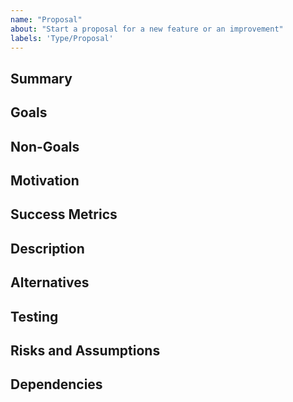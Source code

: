 ```yaml
---
name: "Proposal"
about: "Start a proposal for a new feature or an improvement"
labels: 'Type/Proposal'
---
```


## Summary
<!-- REQUIRED -- Provide a short summary of the proposal, at most one or two sentences -->

## Goals
<!-- REQUIRED -- Goals help us understand what we are trying to archive. -->

## Non-Goals
<!-- Describe any goals you wish to identify specifically as being out of
scope for this proposal. -->

## Motivation

<!-- REQUIRED -- Motivation help us understand why we are doing this. What are its benefits?  Who's asking
for it?  How does it compare to the competition, if any? -->

## Success Metrics

<!--  If the success of this work can be gauged by specific numerical
 metrics and associated goals then describe them here. -->

## Description

<!-- REQUIRED -- Describe the enhancement in detail: Both what it is and,
 to the extent understood, how you intend to implement it. -->

## Alternatives

<!--  Did you consider any alternative approaches or technologies?  If so
 then please describe them here and explain why they were not chosen. -->

## Testing

<!--  What kinds of test development and execution will be required in order
 to validate this enhancement, beyond the usual mandatory unit tests?
 Be sure to list any special platform or hardware requirements. -->

## Risks and Assumptions

<!--  Describe any risks or assumptions that must be considered along with
 this proposal.  Could any plausible events derail this work, or even
 render it unnecessary?  If you have mitigation plans for the known
 risks then please describe them. -->

## Dependencies

<!--  Describe all dependencies that this Proposal has on other Proposals, issues,
 components, products, or anything else. -->

